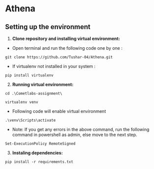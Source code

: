 # Athena
## Setting up the environment
1. **Clone repository and installing virtual environment:** 
- Open terminal and run the following code one by one :
```
git clone https://github.com/Tushar-04/Athena.git
```

- If virtualenv not installed in your system :

```
pip install virtualenv
```
2. **Running virtual environment:**

```
cd .\Cometlabs-assignment\
```

```
virtualenv venv
```
- Following code will enable virtual environment
```
.\venv\Scripts\activate
```
- Note: If you get any errors in the above command, run the following command in powershell as admin, else move to the next step.
```
Set-ExecutionPolicy RemoteSigned
```

3. **Instaling dependencies:**

```
pip install -r requirements.txt